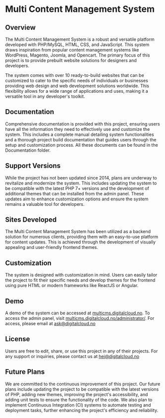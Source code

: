# Multi Content Management System

## Overview

The Multi Content Management System is a robust and versatile platform developed with PHP/MySQL, HTML, CSS, and JavaScript. This system draws inspiration from popular content management systems like WordPress, Magento, Joomla, and Opencart. The primary focus of this project is to provide prebuilt website solutions for designers and developers.

The system comes with over 10 ready-to-build websites that can be customized to cater to the specific needs of individuals or businesses providing web design and web development solutions worldwide. This flexibility allows for a wide range of applications and uses, making it a versatile tool in any developer's toolkit.

## Documentation

Comprehensive documentation is provided with this project, ensuring users have all the information they need to effectively use and customize the system. This includes a complete manual detailing system functionalities and a thorough project build documentation that guides users through the setup and customization process. All these documents can be found in the Documentation folder.

## Support Versions

While the project has not been updated since 2014, plans are underway to revitalize and modernize the system. This includes updating the system to be compatible with the latest PHP 7+ versions and the development of additional themes that can be installed from the admin panel. These updates aim to enhance customization options and ensure the system remains a valuable tool for developers.

## Sites Developed

The Multi Content Management System has been utilized as a backend solution for numerous clients, providing them with an easy-to-use platform for content updates. This is achieved through the development of visually appealing and user-friendly frontend themes.

## Customization

The system is designed with customization in mind. Users can easily tailor the project to fit their specific needs and develop themes for the frontend using pure HTML or modern frameworks like ReactJS or Angular.

## Demo

A demo of the system can be accessed at [multicms.digitalcloud.no](http://multicms.digitalcloud.no). To access the admin panel, visit [multicms.digitalcloud.no/administrator/](http://multicms.digitalcloud.no/administrator/). For access, please email at ask@digitalcloud.no

## License

Users are free to edit, share, or use this project in any of their projects. For any support or inquiries, please contact us at hei@digitalcloud.no

## Future Plans

We are committed to the continuous improvement of this project. Our future plans include updating the project to be compatible with the latest versions of PHP, adding new themes, improving the project's accessibility, and adding unit tests to ensure the functionality of the code. We also plan to implement Continuous Integration (CI) systems to automate testing and deployment tasks, further enhancing the project's efficiency and reliability.
